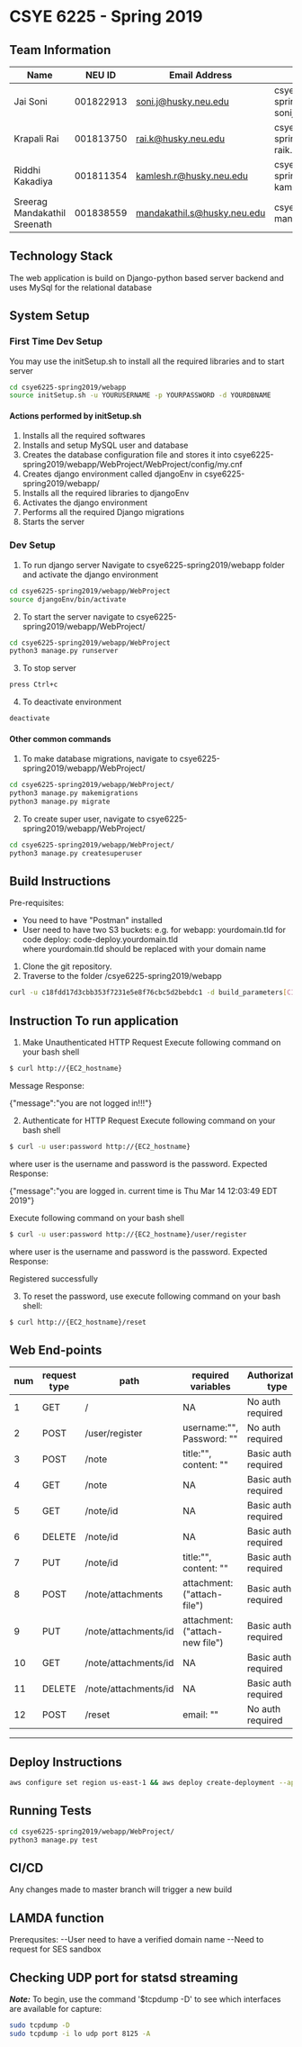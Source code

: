# CSYE 6225 - Spring 2019

## Team Information

| Name | NEU ID | Email Address | Domain |
| --- | --- | --- | --- |
| Jai Soni| 001822913|soni.j@husky.neu.edu | csye6225-spring2019-sonij.me |
| Krapali Rai| 001813750 | rai.k@husky.neu.edu | csye6225-spring2019-raik.me. |
| Riddhi Kakadiya| 001811354 | kamlesh.r@husky.neu.edu | csye6225-spring2019-kamleshr.me |
| Sreerag Mandakathil Sreenath| 001838559| mandakathil.s@husky.neu.edu| csye6225-s19-mandakathils.me |


## Technology Stack
The web application is build on Django-python based server backend and uses MySql for the relational database

## System Setup

### First Time Dev Setup
You may use the initSetup.sh to install all the required libraries and to start server

```bash
cd csye6225-spring2019/webapp
source initSetup.sh -u YOURUSERNAME -p YOURPASSWORD -d YOURDBNAME
```
#### Actions performed by initSetup.sh
1. Installs all the required softwares
2. Installs and setup MySQL user and database
3. Creates the database configuration file and stores it into csye6225-spring2019/webapp/WebProject/WebProject/config/my.cnf
4. Creates django environment called djangoEnv in csye6225-spring2019/webapp/
5. Installs all the required libraries to djangoEnv
6. Activates the django environment
7. Performs all the required Django migrations
8. Starts the server

### Dev Setup
1. To run django server
Navigate to csye6225-spring2019/webapp folder and activate the django environment
```bash
cd csye6225-spring2019/webapp/WebProject
source djangoEnv/bin/activate
```
2. To start the server navigate to csye6225-spring2019/webapp/WebProject/

```bash
cd csye6225-spring2019/webapp/WebProject
python3 manage.py runserver
```

3. To stop server
```bash
press Ctrl+c
```

4. To deactivate environment
```bash
deactivate
```

#### Other common commands
1. To make database migrations, navigate to csye6225-spring2019/webapp/WebProject/

```bash
cd csye6225-spring2019/webapp/WebProject/
python3 manage.py makemigrations
python3 manage.py migrate
```

2. To create super user, navigate to csye6225-spring2019/webapp/WebProject/
```bash
cd csye6225-spring2019/webapp/WebProject/
python3 manage.py createsuperuser
```


## Build Instructions
Pre-requisites: 
- You need to have "Postman" installed
- User need to have two S3 buckets:
  e.g. for webapp: yourdomain.tld 
       for code deploy: code-deploy.yourdomain.tld  
  where yourdomain.tld should be replaced with your domain name

1. Clone the git repository.
2. Traverse to the folder /csye6225-spring2019/webapp

```bash
curl -u c18fdd17d3cbb353f7231e5e8f76cbc5d2bebdc1 -d build_parameters[CIRCLE_JOB]=build https://circleci.com/api/v1.1/project/github/sreeragsreenath/csye6225-spring2019/tree/assignment5
```


## Instruction To run application
1. Make Unauthenticated HTTP Request Execute following command on your bash shell

```bash
$ curl http://{EC2_hostname}
```
Message Response:

{"message":"you are not logged in!!!"}


2. Authenticate for HTTP Request Execute following command on your bash shell

```bash
$ curl -u user:password http://{EC2_hostname}
```

where user is the username and password is the password. Expected Response:

{"message":"you are logged in. current time is Thu Mar 14 12:03:49 EDT 2019"}

Execute following command on your bash shell

```bash
$ curl -u user:password http://{EC2_hostname}/user/register
```

where user is the username and password is the password. Expected Response:

Registered successfully

3. To reset the password, use execute following command on your bash shell:
```bash
$ curl http://{EC2_hostname}/reset
```

## Web End-points

num | request type | path | required variables |Authorization type |
| --- | --- | --- | --- | --- |
| 1 | GET | / | NA | No auth required |
| 2 | POST | /user/register | username:"", Password: "" | No auth required |
| 3 | POST | /note | title:"", content: "" | Basic auth required |
| 4 | GET | /note | NA | Basic auth required |
| 5 | GET | /note/id | NA | Basic auth required |
| 6 | DELETE | /note/id | NA | Basic auth required |
| 7 | PUT | /note/id | title:"", content: "" | Basic auth required |
| 8 | POST | /note/attachments | attachment: ("attach-file") | Basic auth required |
| 9 | PUT | /note/attachments/id | attachment: ("attach-new file") | Basic auth required
| 10 | GET | /note/attachments/id | NA | Basic auth required |
| 11 | DELETE | /note/attachments/id | NA | Basic auth required |
| 12 | POST | /reset | email: "" | No auth required |
 ________________________________________________________________________________________________


## Deploy Instructions


```bash
aws configure set region us-east-1 && aws deploy create-deployment --application-name csye6225-webapp --deployment-config-name CodeDeployDefault.AllAtOnce --deployment-group-name csye6225-webapp-deployment --description "My demo deployment" --s3-location bucket=$S3_BUCKET,bundleType=zip,key=webapp.zip 
```

## Running Tests

```bash
cd csye6225-spring2019/webapp/WebProject/
python3 manage.py test
```

## CI/CD
Any changes made to master branch will trigger a new build


## LAMDA function 
Prerequsites: 
--User need to have a verified domain name
--Need to request for SES sandbox


## Checking UDP port for statsd streaming

_**Note:**_
To begin, use the command '$tcpdump -D' to see which interfaces are available for capture:
```bash
sudo tcpdump -D
sudo tcpdump -i lo udp port 8125 -A
```

